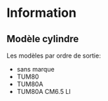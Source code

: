 # Information
## Modèle cylindre

Les modèles par ordre de sortie:
- sans marque
- TUM80
- TUM80A
- TUM80A CM6.5 LI

